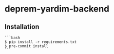 # deprem-yardim-backend

## Installation

    ```bash
    $ pip install -r requirements.txt
    $ pre-commit install
    ```
